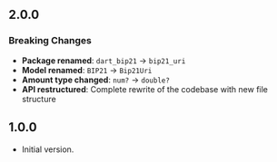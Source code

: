 ## 2.0.0

### Breaking Changes
- **Package renamed**: `dart_bip21` → `bip21_uri`
- **Model renamed**: `BIP21` → `Bip21Uri`
- **Amount type changed**: `num?` → `double?`
- **API restructured**: Complete rewrite of the codebase with new file structure

## 1.0.0

- Initial version.
